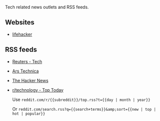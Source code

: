 Tech related news outlets and RSS feeds.

## Websites

- [lifehacker](https://lifehacker.com/)

## RSS feeds

- [Reuters - Tech](https://www.reutersagency.com/feed/?best-topics=tech&post_type=best)
- [Ars Technica](http://feeds.arstechnica.com/arstechnica/index)
- [The Hacker News](http://thehackernews.com/feeds/posts/default)
- [r/technology - Top Today](https://www.reddit.com/r/technology/top.rss?t=day)

    Use `reddit.com/r/{{subreddit}}/top.rss?t={{day | month | year}}`
    
    Or `reddit.com/search.rss?q={{search+terms}}&amp;sort={{new | top | hot | popular}}`


